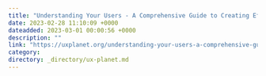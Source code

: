 ```yaml
---
title: "Understanding Your Users - A Comprehensive Guide to Creating Effective User Personas"
date: 2023-02-28 11:10:09 +0000
dateadded: 2023-03-01 00:00:56 +0000
description: ""
link: "https://uxplanet.org/understanding-your-users-a-comprehensive-guide-to-creating-effective-user-personas-b3f347113749?source=rss----819cc2aaeee0---4"
category:
directory: _directory/ux-planet.md
---
```

